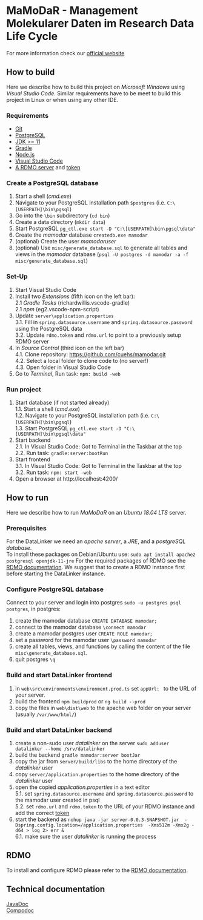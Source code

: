 # MaMoDaR - Management Molekularer Daten im Research Data Life Cycle

For more information check our [official website](https://www.rki.de/DE/Content/Institut/OrgEinheiten/MF/MF4/MaMoDaR.html)

## How to build
Here we describe how to build this project on *Microsoft Windows* using *Visual Studio Code*. Similar requirements have to be meet to build this project in Linux or when using any other IDE.  

### Requirements

- [Git](https://git-scm.com/download/win)
- [PostgreSQL](https://www.postgresql.org/download/windows/)
- [JDK >= 11](https://adoptopenjdk.net/)
- [Gradle](https://gradle.org/install/#manually)
- [Node.js](https://nodejs.org/en/)
- [Visual Studio Code](https://code.visualstudio.com/)
- [A RDMO server](https://rdmorganiser.github.io/) and [token](https://rdmo.readthedocs.io/en/latest/administration/api.html?highlight=token#authentication)

### Create a PostgreSQL database

1. Start a shell (*cmd.exe*)
2. Navigate to your PostgreSQL installation path `$postgres` (i.e. `C:\[USERPATH]\bin\pgsql`)
3. Go into the `\bin` subdirectory (`cd bin`)
4. Create a data directory (`mkdir data`)
5. Start PostgreSQL `pg_ctl.exe start -D "C:\[USERPATH]\bin\pgsql\data"`
6. Create the *mamodar* database `createdb.exe mamodar`
7. (optional) Create the user *mamodaruser*
8. (optional) Use `misc/generate_database.sql` to generate all tables and views in the *mamodar* database (`psql -U postgres -d mamodar -a -f misc/generate_database.sql`)

### Set-Up

1. Start Visual Studio Code
2. Install two *Extensions* (fifth icon on the left bar):  
   2.1 *Gradle Tasks* (richardwillis.vscode-gradle)  
   2.1 *npm* (eg2.vscode-npm-script)  
3. Update `server\application.properties`   
   3.1. Fill in `spring.datasource.username` and `spring.datasource.password` using the PostgreSQL data  
   3.2. Update `rdmo.token` and `rdmo.url` to point to a previously setup RDMO server
4. In *Source Control* (third icon on the left bar)  
   4.1. Clone repository: https://github.com/cuehs/mamodar.git  
   4.2. Select a  local folder to clone code to (no server!)  
   4.3. Open folder in Visual Studio Code  
5. Go to *Terminal*, Run task: `npm: build -web`  

### Run project

1. Start database (if not started already)  
   1.1. Start a shell (*cmd.exe*)  
   1.2. Navigate to your PostgreSQL installation path (i.e. `C:\[USERPATH]\bin\pgsql`)  
   1.3. Start PostgreSQL `pg_ctl.exe start -D "C:\[USERPATH]\bin\pgsql\data"`  
2. Start backend  
   2.1. In Visual Studio Code: Got to Terminal in the Taskbar at the top  
   2.2. Run task: `gradle:server:bootRun`  
3. Start frontend  
   3.1. In Visual Studio Code: Got to Terminal in the Taskbar at the top  
   3.2. Run task: `npm: start -web`  
4. Open a browser at http://localhost:4200/  

## How to run

Here we describe how to run *MaMoDaR* on an *Ubuntu 18.04 LTS* server. 

### Prerequisites 
For the DataLinker we need an *apache server*, a *JRE*, and a *postgreSQL database*.  
To install these packages on  Debian/Ubuntu use:
`sudo apt install apache2 postgresql openjdk-11-jre`
For the required packages of RDMO see the [RDMO documentation](https://rdmo.readthedocs.io/en/latest/installation/index.html). We suggest that to create a RDMO instance first before starting the DataLinker instance.

### Configure PostgreSQL database
Connect to your server and login into postgres `sudo -u postgres psql postgres`, in postgres:  
1. create the mamodar database `CREATE DATABASE mamodar;`
2. connect to the mamodar database `\connect mamodar`
3. create a mamodar postgres user `CREATE ROLE mamodar;`
4. set a password for the mamodar user `\password mamodar`
5. create all tables, views, and functions by calling the content of the file `misc\generate_database.sql`.
6. quit postgres `\q`

### Build and start DataLinker frontend

1. in `web\src\environments\environment.prod.ts` set `appUrl: ` to the URL of your server.
2. build the frontend `npm buildprod` or `ng build --prod`
3. copy the files in `web\dist\web` to the apache web folder on your server (usually `/var/www/html/`)

### Build and start DataLinker backend
1. create a non-sudo user *datalinker* on the server `sudo adduser datalinker --home /srv/datalinker`
2. build the backend `gradle mamodar:server bootJar`
3. copy the jar from `server/build/libs` to the home directory of the *datalinker* user
4. copy `server/application.properties` to the home directory of the *datalinker* user 
5. open the copied *application.properties* in a text editor  
   5.1. set `spring.datasource.username` and `spring.datasource.password` to the mamodar user created in psql  
   5.2. set `rdmo.url` and `rdmo.token` to the URL of your RDMO instance and add the correct [token](https://rdmo.readthedocs.io/en/latest/administration/api.html)  
6. start the backend as `nohup java -jar server-0.0.3-SNAPSHOT.jar  -Dspring.config.location=/application.properties  -Xms512m -Xmx2g -d64 > log 2> err &`   
   6.1. make sure the user *datalinker*  is running the process  
   
## RDMO

To install and configure RDMO please refer to the [RDMO documentation](https://rdmo.readthedocs.io/en/latest/installation/index.html).

## Technical documentation

[JavaDoc](http://h2879007.stratoserver.net/doc/javadoc)   
[Compodoc](http://h2879007.stratoserver.net/doc/compdoc)
